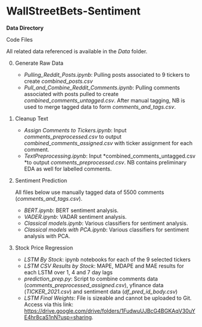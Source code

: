 # WallStreetBets-Sentiment

<b> Data Directory </b>

Code Files

All related data referenced is available in the *Data* folder.

0. Generate Raw Data
    - *Pulling_Reddit_Posts.ipynb*: Pulling posts associated to 9 tickers to create *combined_posts.csv*
    - *Pull_and_Combine_Reddit_Comments.ipynb*: Pulling comments associated with posts pulled to create *combined_comments_untagged.csv*. After manual tagging, NB is used to merge tagged data to form *comments_and_tags.csv*.

1. Cleanup Text
    - *Assign Comments to Tickers.ipynb*: Input *comments_preprocessed.csv* to output *combined_comments_assigned.csv* with ticker assignment for each comment.
    - *TextPreprocessing.ipynb*: Input *combined_comments_untagged.csv *to output *comments_preprocessed.csv*. NB contains preliminary EDA as well for labelled comments. 
2. Sentiment Prediction

    All files below use manually tagged data of 5500 comments (*comments_and_tags.csv*).
    - *BERT.ipynb*: BERT sentiment analysis.
    - *VADER.ipynb*: VADAR sentiment analysis.
    - *Classical models.ipynb*: Various classifiers for sentiment analysis.
    - *Classical models with PCA.ipynb*: Various classifiers for sentiment analysis with PCA.
3. Stock Price Regression

    - *LSTM By Stock*: ipynb notebooks for each of the 9 selected tickers
    - *LSTM CSV Results by Stock*: MAPE, MDAPE and MAE results for each LSTM over 1, 4 and 7 day lags
    - *prediction_prep.py*: Script to combine comments data (*comments_preprocessed_assigned.csv*), yfinance data (*TICKER_2021.csv*) and sentiment data (*df_pred_id_body.csv*)
    - *LSTM Final Weights*: File is sizeable and cannot be uploaded to Git. Access via this link: https://drive.google.com/drive/folders/1FudwuUJBcG4BGKAqV30uYE4hr8caS1nN?usp=sharing.
